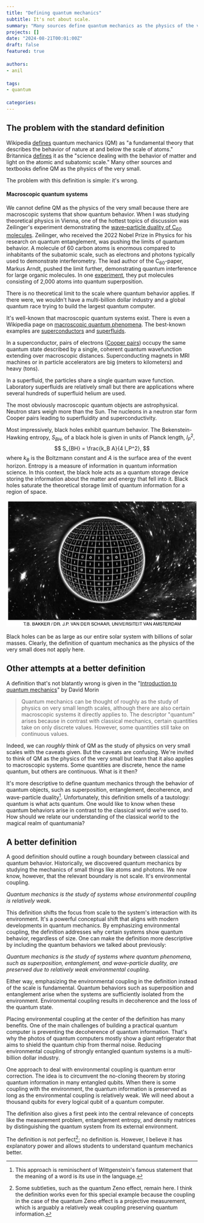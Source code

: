 ```yaml
---
title: "Defining quantum mechanics"
subtitle: It's not about scale.
summary: "Many sources define quantum mechanics as the physics of the very small. But this is wrong. Quantum mechanics directly applies to macroscopic systems including superconductors and superfluids. The boundary between classical and quantum behavior is not scale but external coupling. I propose a new definition that better captures the essence of the classical-quantum boundary."
projects: []
date: "2024-08-21T00:01:00Z"
draft: false
featured: true

authors:
- anil

tags:
- quantum

categories:
---
```


## The problem with the standard definition
Wikipedia [defines](https://en.wikipedia.org/wiki/Quantum_mechanics) quantum mechanics (QM) as "a fundamental theory that describes the behavior of nature at and below the scale of atoms." Britannica [defines](https://www.britannica.com/science/quantum-mechanics-physics) it as the "science dealing with the behavior of matter and light on the atomic and subatomic scale." Many other sources and textbooks define QM as the physics of the very small.

The problem with this definition is simple: it's wrong. 

#### Macroscopic quantum systems

We cannot define QM as the physics of the very small because there are macroscopic systems that show quantum behavior. When I was studying theoretical physics in Vienna, one of the hottest topics of discussion was Zeilinger's experiment demonstrating the [wave–particle duality of C$_{60}$ molecules](https://www.nature.com/articles/44348). Zeilinger, who received the 2022 Nobel Prize in Physics for his research on quantum entanglement, was pushing the limits of quantum behavior. A molecule of 60 carbon atoms is enormous compared to inhabitants of the subatomic scale, such as electrons and photons typically used to demonstrate interferometry. The lead author of the C$_{60}$-paper, Markus Arndt, pushed the limit further, demonstrating quantum interference for large organic molecules. In one [experiment](https://www.nature.com/articles/s41567-019-0663-9), they put molecules consisting of 2,000 atoms into quantum superposition. 

There is no theoretical limit to the scale where quantum behavior applies. If there were, we wouldn't have a multi-billion dollar industry and a global quantum race trying to build the largest quantum computer.

It's well-known that macroscopic quantum systems exist. There is even a Wikipedia page on [macroscopic quantum phenomena](https://en.wikipedia.org/wiki/Macroscopic_quantum_phenomena). The best-known examples are [superconductors](https://en.wikipedia.org/wiki/Superconductivity) and [superfluids](https://en.wikipedia.org/wiki/Superfluidity). 

In a superconductor, pairs of electrons ([Cooper pairs](https://en.wikipedia.org/wiki/Cooper_pair)) occupy the same quantum state described by a single, coherent quantum wavefunction extending over macroscopic distances. Superconducting magnets in MRI machines or in particle accelerators are big (meters to kilometers) and heavy (tons). 

In a superfluid, the particles share a single quantum wave function. Laboratory superfluids are relatively small but there are applications where several hundreds of superfluid helium are used.

The most obviously macroscopic quantum objects are astrophysical. Neutron stars weigh more than the Sun. The nucleons in a neutron star form Cooper pairs leading to superfluidity and superconductivity. 

Most impressively, black holes exhibit quantum behavior. The Bekenstein-Hawking entropy, $S_{BH}$, of a black hole is given in units of Planck length, $l_P^2$,
$$ S_{BH} = \frac{k_B A}{4 l_P^2}, $$
where $k_B$ is the Boltzmann constant and $A$ is the surface area of the event horizon. Entropy is a measure of information in quantum information science. In this context, the black hole acts as a quantum storage device storing the information about the matter and energy that fell into it. Black holes saturate the theoretical storage limit of quantum information for a region of space.

![Quantum information on a black hole](BH.webp)

Black holes can be as large as our entire solar system with billions of solar masses. Clearly, the definition of quantum mechanics as the physics of the very small does not apply here.

## Other attempts at a better definition

A definition that's not blatantly wrong is given in the "[Introduction to quantum mechanics](https://scholar.harvard.edu/files/david-morin/files/waves_quantum.pdf)" by David Morin
> Quantum mechanics can be thought of roughly as the study of physics on very small length scales, although there are also certain macroscopic systems it directly applies to. The descriptor "quantum" arises because in contrast with classical mechanics, certain quantities take on only discrete values. However, some quantities still take on continuous values.

Indeed, we can *roughly* think of QM as the study of physics on very small scales with the caveats given. But the caveats are confusing. We're invited to think of QM as the physics of the very small but learn that it also applies to macroscopic systems. Some quantities are discrete, hence the name quantum, but others are continuous. What is it then?

It's more descriptive to define quantum mechanics through the behavior of quantum objects, such as superposition, entanglement, decoherence, and wave-particle duality[^wittgenstein]. Unfortunately, this definition smells of a tautology: quantum is what acts quantum. One would like to know when these quantum behaviors arise in contrast to the classical world we're used to. How should we relate our understanding of the classical world to the magical realm of quantumania?

## A better definition


A good definition should outline a rough boundary between classical and quantum behavior. Historically, we discovered quantum mechanics by studying the mechanics of small things like atoms and photons. We now know, however, that the relevant boundary is not scale. It's environmental coupling. 

*Quantum mechanics is the study of systems whose environmental coupling is relatively weak.*

This definition shifts the focus from scale to the system's interaction with its environment. It's a powerful conceptual shift that aligns with modern developments in quantum mechanics. By emphasizing environmental coupling, the definition addresses why certain systems show quantum behavior, regardless of size. One can make the definition more descriptive by including the quantum behaviors we talked about previously: 

*Quantum mechanics is the study of systems where quantum phenomena, such as superposition, entanglement, and wave-particle duality, are preserved due to relatively weak environmental coupling.*

Either way, emphasizing the environmental coupling in the definition instead of the scale is fundamental. Quantum behaviors such as superposition and entanglement arise when the systems are sufficiently isolated from the environment. Environmental coupling results in decoherence and the loss of the quantum state. 

<!-- Decoherence and measurement are essentially the same phenomenon of environmental coupling; the main difference is the intention. If the environmental coupling is intentional, it is called measurement; if it's unintentional, it is called decoherence. -->

Placing environmental coupling at the center of the definition has many benefits. One of the main challenges of building a practical quantum computer is preventing the decoherence of quantum information. That's why the photos of quantum computers mostly show a giant refrigerator that aims to shield the quantum chip from thermal noise. Reducing environmental coupling of strongly entangled quantum systems is a multi-billion dollar industry.

One approach to deal with environmental coupling is quantum error correction. The idea is to circumvent the no-cloning theorem by storing quantum information in many entangled qubits. When there is some coupling with the environment, the quantum information is preserved as long as the environmental coupling is relatively weak. We will need about a thousand qubits for every logical qubit of a quantum computer.

The definition also gives a first peek into the central relevance of concepts like the measurement problem, entanglement entropy, and density matrices by distinguishing the quantum system from its external environment.

The definition is not perfect[^zeno]; no definition is. However, I believe it has explanatory power and allows students to understand quantum mechanics better. 


[^wittgenstein]: This approach is reminischent of Wittgenstein's famous statement that the meaning of a word is its use in the language.
[^zeno]: Some subtleties, such as the quantum Zeno effect, remain here. I think the definition works even for this special example because the coupling in the case of the quantum Zeno effect is a projective measurement, which is arguably a relatively weak coupling preserving quantum information.

<script src="https://giscus.app/client.js"
        data-repo="anilzen/anilzen.github.io"
        data-repo-id="MDEwOlJlcG9zaXRvcnkzNzExMzY1Njk="
        data-category="General"
        data-category-id="DIC_kwDOFh8YOc4CTAsV"
        data-mapping="pathname"
        data-strict="0"
        data-reactions-enabled="1"
        data-emit-metadata="1"
        data-input-position="top"
        data-theme="dark"
        data-lang="en"
        data-loading="lazy"
        crossorigin="anonymous"
        async>
</script>
